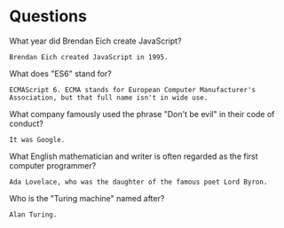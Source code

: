 # Questions

What year did Brendan Eich create JavaScript?

```
Brendan Eich created JavaScript in 1995.

```

What does "ES6" stand for?

```
ECMAScript 6. ECMA stands for European Computer Manufacturer's Association, but that full name isn't in wide use.

```

What company famously used the phrase "Don't be evil" in their code of conduct?

```
It was Google.

```

What English mathematician and writer is often regarded as the first computer programmer?

```
Ada Lovelace, who was the daughter of the famous poet Lord Byron.
```

Who is the "Turing machine" named after?

```
Alan Turing. 
```
